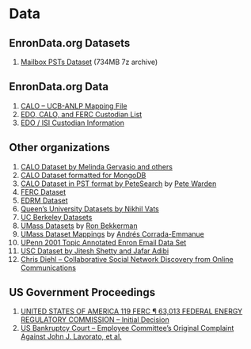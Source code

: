 # Data

## EnronData.org Datasets

1. [Mailbox PSTs Dataset](http://data.enrondata.org/assets/EnronDataOrg_AED_Mailbox-PSTs_20090122.7z) (734MB 7z archive)

## EnronData.org Data

1. [CALO &#8211; UCB-ANLP Mapping File](https://github.com/enrondata/enrondata/blob/master/data/misc/edrp_calo-ucb-anlp-map.txt)
2. [EDO, CALO, and FERC Custodian List](https://github.com/enrondata/enrondata/blob/master/data/misc/edo_enron-custodians.txt)
3. [EDO / ISI Custodian Information](https://github.com/enrondata/enrondata/blob/master/data/misc/edo_enron-custodians-data.html)

## Other organizations

1. [CALO Dataset by Melinda Gervasio and others](http://www.cs.cmu.edu/~enron/)
  1. [CALO Dataset formatted for MongoDB](http://mongodb-enron-email.s3-website-us-east-1.amazonaws.com/)
  3. [CALO Dataset in PST format by PeteSearch](http://petewarden.typepad.com/searchbrowser/2008/03/how-to-conver-1.html) by [Pete Warden](http://petewarden.typepad.com/)
2. [FERC Dataset](http://www.ferc.gov/industries/electric/indus-act/wec/enron/info-release.asp)
3. [EDRM Dataset](http://www.edrm.net/resources/data-sets/edrm-enron-email-data-set)
4. [Queen&#8217;s University Datasets by Nikhil Vats](http://research.cs.queensu.ca/~skill/otherforms.html)
5. [UC Berkeley Datasets](http://bailando.sims.berkeley.edu/enron_email.html)
6. [UMass Datasets](http://www.cs.umass.edu/~ronb/enron_dataset.html) by [Ron Bekkerman](http://www.cs.umass.edu/~ronb/)
7. [UMass Dataset Mappings](http://ciir.cs.umass.edu/~corrada/enron/) by [Andrés Corrada-Emmanue](http://ciir.cs.umass.edu/~corrada/)
8. [UPenn 2001 Topic Annotated Enron Email Data Set](http://www.ldc.upenn.edu/Catalog/CatalogEntry.jsp?catalogId=LDC2007T22)
9. [USC Dataset by Jitesh Shetty and Jafar Adibi](http://www.isi.edu/~adibi/Enron/Enron.htm)
10. [Chris Diehl &#8211; Collaborative Social Network Discovery from Online Communications](www.cpdiehl.org/ARI-USMA%20Presentation%20-%20April%2007.pdf)

## US Government Proceedings

1. [UNITED STATES OF AMERICA 119 FERC ¶ 63,013 FEDERAL ENERGY REGULATORY COMMISSION &#8211; Initial Decision](https://www.ferc.gov/industries/electric/indus-act/wec/gaming-initial-decision.pdf)
2. [US Bankruptcy Court &#8211; Employee Committee’s Original Complaint Against John J. Lavorato, et al.](http://www.employeecommittee.org/pdf/228_defendants.pdf)

